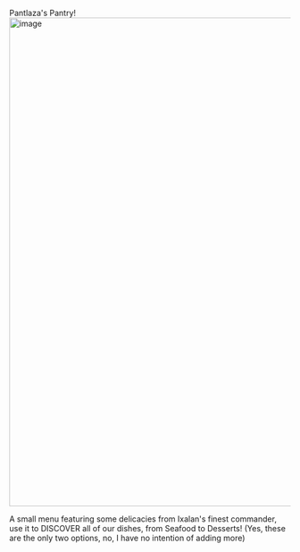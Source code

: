 Pantlaza's Pantry!
<img width="1900" height="874" alt="image" src="https://github.com/user-attachments/assets/60b4fc92-1a55-4dc5-b710-16b55430db63" />

A small menu featuring some delicacies from Ixalan's finest commander, use it to DISCOVER all of our dishes, from Seafood to Desserts! 
(Yes, these are the only two options, no, I have no intention of adding more)


